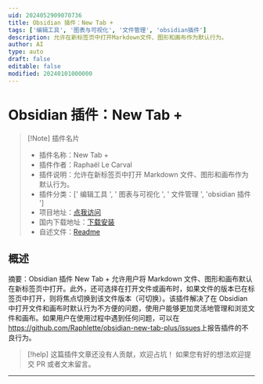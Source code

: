 ```yaml
---
uid: 2024052909070736
title: Obsidian 插件：New Tab +
tags: ['编辑工具', '图表与可视化', '文件管理', 'obsidian插件']
description: 允许在新标签页中打开Markdown文件、图形和画布作为默认行为。
author: AI
type: auto
draft: false
editable: false
modified: 20240101000000
---
```


# Obsidian 插件：New Tab +

> [!Note] 插件名片
> - 插件名称：New Tab +
> - 插件作者：Raphaël Le Carval
> - 插件说明：允许在新标签页中打开 Markdown 文件、图形和画布作为默认行为。
> - 插件分类：[' 编辑工具 ', ' 图表与可视化 ', ' 文件管理 ', 'obsidian 插件 ']
> - 项目地址：[点我访问](https://github.com/Raphlette/obsidian-new-tab-plus)
> - 国内下载地址：[下载安装](https://pkmer.cn/products/plugin/pluginMarket/?new-tab-plus)
> - 自述文件：[Readme](https://ghproxy.net/https://raw.githubusercontent.com/Raphlette/obsidian-new-tab-plus/main/README.md)

## 概述

摘要：Obsidian 插件 New Tab + 允许用户将 Markdown 文件、图形和画布默认在新标签页中打开。此外，还可选择在打开文件或画布时，如果文件的版本已在标签页中打开，则将焦点切换到该文件版本（可切换）。该插件解决了在 Obsidian 中打开文件和画布时默认行为不方便的问题，使用户能够更加灵活地管理和浏览文件和画布。如果用户在使用过程中遇到任何问题，可以在<https://github.com/Raphlette/obsidian-new-tab-plus/issues>上报告插件的不良行为。

> [!help]
> 这篇插件文章还没有人贡献，欢迎占坑！
> 如果您有好的想法欢迎提交 PR 或者文末留言。

---



